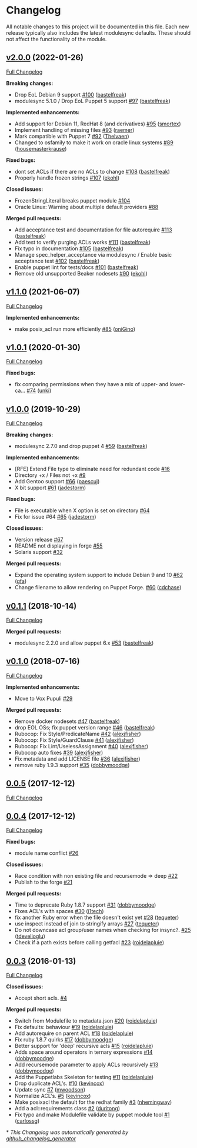 # Changelog

All notable changes to this project will be documented in this file.
Each new release typically also includes the latest modulesync defaults.
These should not affect the functionality of the module.

## [v2.0.0](https://github.com/voxpupuli/puppet-posix_acl/tree/v2.0.0) (2022-01-26)

[Full Changelog](https://github.com/voxpupuli/puppet-posix_acl/compare/v1.1.0...v2.0.0)

**Breaking changes:**

- Drop EoL Debian 9 support [\#100](https://github.com/voxpupuli/puppet-posix_acl/pull/100) ([bastelfreak](https://github.com/bastelfreak))
- modulesync 5.1.0 / Drop EoL Puppet 5 support [\#97](https://github.com/voxpupuli/puppet-posix_acl/pull/97) ([bastelfreak](https://github.com/bastelfreak))

**Implemented enhancements:**

- Add support for Debian 11, RedHat 8 \(and derivatives\) [\#95](https://github.com/voxpupuli/puppet-posix_acl/pull/95) ([smortex](https://github.com/smortex))
- Implement handling of missing files [\#93](https://github.com/voxpupuli/puppet-posix_acl/pull/93) ([raemer](https://github.com/raemer))
- Mark compatible with Puppet 7 [\#92](https://github.com/voxpupuli/puppet-posix_acl/pull/92) ([Thelvaen](https://github.com/Thelvaen))
- Changed to osfamily to make it work on oracle linux systems [\#89](https://github.com/voxpupuli/puppet-posix_acl/pull/89) ([housemasterkrause](https://github.com/housemasterkrause))

**Fixed bugs:**

- dont set ACLs if there are no ACLs to change [\#108](https://github.com/voxpupuli/puppet-posix_acl/pull/108) ([bastelfreak](https://github.com/bastelfreak))
- Properly handle frozen strings [\#107](https://github.com/voxpupuli/puppet-posix_acl/pull/107) ([ekohl](https://github.com/ekohl))

**Closed issues:**

- FrozenStringLiteral breaks puppet module [\#104](https://github.com/voxpupuli/puppet-posix_acl/issues/104)
- Oracle Linux: Warning about multiple default providers [\#88](https://github.com/voxpupuli/puppet-posix_acl/issues/88)

**Merged pull requests:**

- Add acceptance test and documentation for file autorequire [\#113](https://github.com/voxpupuli/puppet-posix_acl/pull/113) ([bastelfreak](https://github.com/bastelfreak))
- Add test to verify purging ACLs works [\#111](https://github.com/voxpupuli/puppet-posix_acl/pull/111) ([bastelfreak](https://github.com/bastelfreak))
- Fix typo in documentation [\#105](https://github.com/voxpupuli/puppet-posix_acl/pull/105) ([bastelfreak](https://github.com/bastelfreak))
- Manage spec\_helper\_acceptance via modulesync / Enable basic acceptance test [\#102](https://github.com/voxpupuli/puppet-posix_acl/pull/102) ([bastelfreak](https://github.com/bastelfreak))
- Enable puppet lint for tests/docs [\#101](https://github.com/voxpupuli/puppet-posix_acl/pull/101) ([bastelfreak](https://github.com/bastelfreak))
- Remove old unsupported Beaker nodesets [\#90](https://github.com/voxpupuli/puppet-posix_acl/pull/90) ([ekohl](https://github.com/ekohl))

## [v1.1.0](https://github.com/voxpupuli/puppet-posix_acl/tree/v1.1.0) (2021-06-07)

[Full Changelog](https://github.com/voxpupuli/puppet-posix_acl/compare/v1.0.1...v1.1.0)

**Implemented enhancements:**

- make posix\_acl run more efficiently [\#85](https://github.com/voxpupuli/puppet-posix_acl/pull/85) ([oniGino](https://github.com/oniGino))

## [v1.0.1](https://github.com/voxpupuli/puppet-posix_acl/tree/v1.0.1) (2020-01-30)

[Full Changelog](https://github.com/voxpupuli/puppet-posix_acl/compare/v1.0.0...v1.0.1)

**Fixed bugs:**

- fix comparing permissions when they have a mix of upper- and lower-ca… [\#74](https://github.com/voxpupuli/puppet-posix_acl/pull/74) ([unki](https://github.com/unki))

## [v1.0.0](https://github.com/voxpupuli/puppet-posix_acl/tree/v1.0.0) (2019-10-29)

[Full Changelog](https://github.com/voxpupuli/puppet-posix_acl/compare/v0.1.1...v1.0.0)

**Breaking changes:**

- modulesync 2.7.0 and drop puppet 4 [\#59](https://github.com/voxpupuli/puppet-posix_acl/pull/59) ([bastelfreak](https://github.com/bastelfreak))

**Implemented enhancements:**

- \[RFE\] Extend File type to eliminate need for redundant code [\#16](https://github.com/voxpupuli/puppet-posix_acl/issues/16)
- Directory +x / Files not +x [\#9](https://github.com/voxpupuli/puppet-posix_acl/issues/9)
- Add Gentoo support [\#66](https://github.com/voxpupuli/puppet-posix_acl/pull/66) ([paescuj](https://github.com/paescuj))
- X bit support [\#61](https://github.com/voxpupuli/puppet-posix_acl/pull/61) ([jadestorm](https://github.com/jadestorm))

**Fixed bugs:**

- File is executable when X option is set on directory [\#64](https://github.com/voxpupuli/puppet-posix_acl/issues/64)
- Fix for issue \#64 [\#65](https://github.com/voxpupuli/puppet-posix_acl/pull/65) ([jadestorm](https://github.com/jadestorm))

**Closed issues:**

- Version release [\#67](https://github.com/voxpupuli/puppet-posix_acl/issues/67)
- README not displaying in forge [\#55](https://github.com/voxpupuli/puppet-posix_acl/issues/55)
- Solaris support [\#32](https://github.com/voxpupuli/puppet-posix_acl/issues/32)

**Merged pull requests:**

- Expand the operating system support to include Debian 9 and 10 [\#62](https://github.com/voxpupuli/puppet-posix_acl/pull/62) ([gfa](https://github.com/gfa))
- Change filename to allow rendering on Puppet Forge. [\#60](https://github.com/voxpupuli/puppet-posix_acl/pull/60) ([cdchase](https://github.com/cdchase))

## [v0.1.1](https://github.com/voxpupuli/puppet-posix_acl/tree/v0.1.1) (2018-10-14)

[Full Changelog](https://github.com/voxpupuli/puppet-posix_acl/compare/v0.1.0...v0.1.1)

**Merged pull requests:**

- modulesync 2.2.0 and allow puppet 6.x [\#53](https://github.com/voxpupuli/puppet-posix_acl/pull/53) ([bastelfreak](https://github.com/bastelfreak))

## [v0.1.0](https://github.com/voxpupuli/puppet-posix_acl/tree/v0.1.0) (2018-07-16)

[Full Changelog](https://github.com/voxpupuli/puppet-posix_acl/compare/0.0.5...v0.1.0)

**Implemented enhancements:**

- Move to Vox Pupuli [\#29](https://github.com/voxpupuli/puppet-posix_acl/issues/29)

**Merged pull requests:**

- Remove docker nodesets [\#47](https://github.com/voxpupuli/puppet-posix_acl/pull/47) ([bastelfreak](https://github.com/bastelfreak))
- drop EOL OSs; fix puppet version range [\#46](https://github.com/voxpupuli/puppet-posix_acl/pull/46) ([bastelfreak](https://github.com/bastelfreak))
- Rubocop: Fix Style/PredicateName [\#42](https://github.com/voxpupuli/puppet-posix_acl/pull/42) ([alexjfisher](https://github.com/alexjfisher))
- Rubocop: Fix Style/GuardClause [\#41](https://github.com/voxpupuli/puppet-posix_acl/pull/41) ([alexjfisher](https://github.com/alexjfisher))
- Rubocop: Fix Lint/UselessAssignment [\#40](https://github.com/voxpupuli/puppet-posix_acl/pull/40) ([alexjfisher](https://github.com/alexjfisher))
- Rubocop auto fixes [\#39](https://github.com/voxpupuli/puppet-posix_acl/pull/39) ([alexjfisher](https://github.com/alexjfisher))
- Fix metadata and add LICENSE file [\#36](https://github.com/voxpupuli/puppet-posix_acl/pull/36) ([alexjfisher](https://github.com/alexjfisher))
- remove ruby 1.9.3 support [\#35](https://github.com/voxpupuli/puppet-posix_acl/pull/35) ([dobbymoodge](https://github.com/dobbymoodge))

## [0.0.5](https://github.com/voxpupuli/puppet-posix_acl/tree/0.0.5) (2017-12-12)

[Full Changelog](https://github.com/voxpupuli/puppet-posix_acl/compare/0.0.4...0.0.5)

## [0.0.4](https://github.com/voxpupuli/puppet-posix_acl/tree/0.0.4) (2017-12-12)

[Full Changelog](https://github.com/voxpupuli/puppet-posix_acl/compare/0.0.3...0.0.4)

**Fixed bugs:**

- module name conflict [\#26](https://github.com/voxpupuli/puppet-posix_acl/issues/26)

**Closed issues:**

- Race condition with non existing file and recursemode =\> deep [\#22](https://github.com/voxpupuli/puppet-posix_acl/issues/22)
- Publish to the forge [\#21](https://github.com/voxpupuli/puppet-posix_acl/issues/21)

**Merged pull requests:**

- Time to deprecate Ruby 1.8.7 support [\#31](https://github.com/voxpupuli/puppet-posix_acl/pull/31) ([dobbymoodge](https://github.com/dobbymoodge))
- Fixes ACL's with spaces [\#30](https://github.com/voxpupuli/puppet-posix_acl/pull/30) ([i1tech](https://github.com/i1tech))
- fix another Ruby error when the file doesn't exist yet [\#28](https://github.com/voxpupuli/puppet-posix_acl/pull/28) ([tequeter](https://github.com/tequeter))
- use inspect instead of join to stringify arrays [\#27](https://github.com/voxpupuli/puppet-posix_acl/pull/27) ([tequeter](https://github.com/tequeter))
- Do not downcase acl group/user names when checking for insync?. [\#25](https://github.com/voxpupuli/puppet-posix_acl/pull/25) ([tdevelioglu](https://github.com/tdevelioglu))
- Check if a path exists before calling getfacl [\#23](https://github.com/voxpupuli/puppet-posix_acl/pull/23) ([roidelapluie](https://github.com/roidelapluie))

## [0.0.3](https://github.com/voxpupuli/puppet-posix_acl/tree/0.0.3) (2016-01-13)

[Full Changelog](https://github.com/voxpupuli/puppet-posix_acl/compare/650e19723054c74baa662d3f1589398550524b33...0.0.3)

**Closed issues:**

- Accept short acls. [\#4](https://github.com/voxpupuli/puppet-posix_acl/issues/4)

**Merged pull requests:**

- Switch from Modulefile to metadata.json [\#20](https://github.com/voxpupuli/puppet-posix_acl/pull/20) ([roidelapluie](https://github.com/roidelapluie))
- Fix defaults: behaviour [\#19](https://github.com/voxpupuli/puppet-posix_acl/pull/19) ([roidelapluie](https://github.com/roidelapluie))
- Add autorequire on parent ACL [\#18](https://github.com/voxpupuli/puppet-posix_acl/pull/18) ([roidelapluie](https://github.com/roidelapluie))
- Fix ruby 1.8.7 quirks [\#17](https://github.com/voxpupuli/puppet-posix_acl/pull/17) ([dobbymoodge](https://github.com/dobbymoodge))
- Better support for 'deep' recursive acls [\#15](https://github.com/voxpupuli/puppet-posix_acl/pull/15) ([roidelapluie](https://github.com/roidelapluie))
- Adds space around operators in ternary expressions [\#14](https://github.com/voxpupuli/puppet-posix_acl/pull/14) ([dobbymoodge](https://github.com/dobbymoodge))
- Add recursemode parameter to apply ACLs recursively [\#13](https://github.com/voxpupuli/puppet-posix_acl/pull/13) ([dobbymoodge](https://github.com/dobbymoodge))
- Add the Puppetlabs Skeleton for testing [\#11](https://github.com/voxpupuli/puppet-posix_acl/pull/11) ([roidelapluie](https://github.com/roidelapluie))
- Drop duplicate ACL's. [\#10](https://github.com/voxpupuli/puppet-posix_acl/pull/10) ([kevincox](https://github.com/kevincox))
- Update sync [\#7](https://github.com/voxpupuli/puppet-posix_acl/pull/7) ([mwoodson](https://github.com/mwoodson))
- Normalize ACL's. [\#5](https://github.com/voxpupuli/puppet-posix_acl/pull/5) ([kevincox](https://github.com/kevincox))
- Make posixacl the default for the redhat family [\#3](https://github.com/voxpupuli/puppet-posix_acl/pull/3) ([nhemingway](https://github.com/nhemingway))
- Add a acl::requirements class [\#2](https://github.com/voxpupuli/puppet-posix_acl/pull/2) ([duritong](https://github.com/duritong))
- Fix typo and make Modulefile validate by puppet module tool [\#1](https://github.com/voxpupuli/puppet-posix_acl/pull/1) ([carlossg](https://github.com/carlossg))



\* *This Changelog was automatically generated by [github_changelog_generator](https://github.com/github-changelog-generator/github-changelog-generator)*
